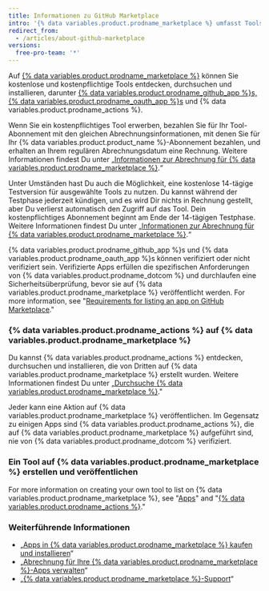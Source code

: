 ```yaml
---
title: Informationen zu GitHub Marketplace
intro: '{% data variables.product.prodname_marketplace %} umfasst Tools zur Erweiterung der Funktionalität und Verbesserung Ihres Workflows.'
redirect_from:
  - /articles/about-github-marketplace
versions:
  free-pro-team: '*'
---
```


Auf [{% data variables.product.prodname_marketplace %}](https://github.com/marketplace) können Sie kostenlose und kostenpflichtige Tools entdecken, durchsuchen und installieren, darunter [{% data variables.product.prodname_github_app %}s, {% data variables.product.prodname_oauth_app %}s](/apps/differences-between-apps/) und {% data variables.product.prodname_actions %}.

Wenn Sie ein kostenpflichtiges Tool erwerben, bezahlen Sie für Ihr Tool-Abonnement mit den gleichen Abrechnungsinformationen, mit denen Sie für Ihr {% data variables.product.product_name %}-Abonnement bezahlen, und erhalten an Ihrem regulären Abrechnungsdatum eine Rechnung. Weitere Informationen findest Du unter „[Informationen zur Abrechnung für {% data variables.product.prodname_marketplace %}](/articles/about-billing-for-github-marketplace).“

Unter Umständen hast Du auch die Möglichkeit, eine kostenlose 14-tägige Testversion für ausgewählte Tools zu nutzen. Du kannst während der Testphase jederzeit kündigen, und es wird Dir nichts in Rechnung gestellt, aber Du verlierst automatisch den Zugriff auf das Tool. Dein kostenpflichtiges Abonnement beginnt am Ende der 14-tägigen Testphase. Weitere Informationen findest Du unter „[Informationen zur Abrechnung für {% data variables.product.prodname_marketplace %}](/articles/about-billing-for-github-marketplace).“

{% data variables.product.prodname_github_app %}s und {% data variables.product.prodname_oauth_app %}s können verifiziert oder nicht verifiziert sein. Verifizierte Apps erfüllen die spezifischen Anforderungen von {% data variables.product.prodname_dotcom %} und durchlaufen eine Sicherheitsüberprüfung, bevor sie auf {% data variables.product.prodname_marketplace %} veröffentlicht werden. For more information, see "[Requirements for listing an app on GitHub Marketplace](/marketplace/getting-started/requirements-for-listing-an-app-on-github-marketplace/)."

### {% data variables.product.prodname_actions %} auf {% data variables.product.prodname_marketplace %}

Du kannst {% data variables.product.prodname_actions %} entdecken, durchsuchen und installieren, die von Dritten auf {% data variables.product.prodname_marketplace %} erstellt wurden. Weitere Informationen findest Du unter „[Durchsuche {% data variables.product.prodname_marketplace %}](/github/searching-for-information-on-github/searching-github-marketplace)."

Jeder kann eine Aktion auf {% data variables.product.prodname_marketplace %} veröffentlichen. Im Gegensatz zu einigen Apps sind {% data variables.product.prodname_actions %}, die auf {% data variables.product.prodname_marketplace %} aufgeführt sind, nie von {% data variables.product.prodname_dotcom %} verifiziert.

### Ein Tool auf {% data variables.product.prodname_marketplace %} erstellen und veröffentlichen

For more information on creating your own tool to list on {% data variables.product.prodname_marketplace %}, see "[Apps](/apps)" and "[{% data variables.product.prodname_actions %}](/actions)."

### Weiterführende Informationen

- „[Apps in {% data variables.product.prodname_marketplace %} kaufen und installieren](/articles/purchasing-and-installing-apps-in-github-marketplace)“
- „[Abrechnung für Ihre {% data variables.product.prodname_marketplace %}-Apps verwalten](/articles/managing-billing-for-github-marketplace-apps)“
- „[{% data variables.product.prodname_marketplace %}-Support](/articles/github-marketplace-support)“
